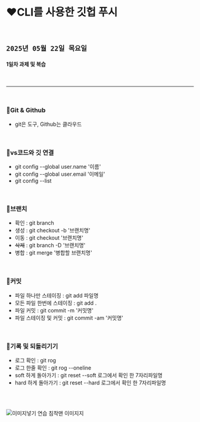 # ❤️CLI를 사용한 깃헙 푸시
<br>

## `2025년 05월 22일 목요일`

#### <b>1일차 과제 및 복습</b>

<br>

---

<br>

### 📁Git & Github
- git은 도구, Github는 클라우드
<br>

### 📝vs코드와 깃 연결
- git config --global user.name '이름'
- git config --global user.email '이메일'
- git config --list
<br>

### 📝브랜치
- 확인 : git branch
- 생성 : git checkout -b '브랜치명'
- 이동 : git checkout '브랜치명'
- ~~삭제~~ : git branch -D '브랜치명'
- 병합 : git merge '병합할 브랜치명'
<br>

### 📝커밋
- 파일 하나만 스테이징
: git add 파일명
- 모든 파일 한번에 스테이징
: git add .
- 파일 커밋
: git commit -m '커밋명'
- 파일 스테이징 및 커밋
: git commit -am '커밋명'
<br>

### 📝기록 및 되돌리기기
- 로그 확인
: git rog 
- 로그 한줄 확인
: git rog --oneline
- soft 하게 돌아가기
: git reset --soft 로그에서 확인 한 7자리파일명
- hard 하게 돌아가기
: git reset --hard 로그에서 확인 한 7자리파일명

<br><br>

![이미지넣기 연습 침착맨 이미지지](https://img1.daumcdn.net/thumb/R1280x0/?scode=mtistory2&fname=https%3A%2F%2Fblog.kakaocdn.net%2Fdn%2FrSvCX%2FbtqOoMniOF2%2FJJpcRUsrQaeemPPCSFPIrk%2Fimg.jpg)


